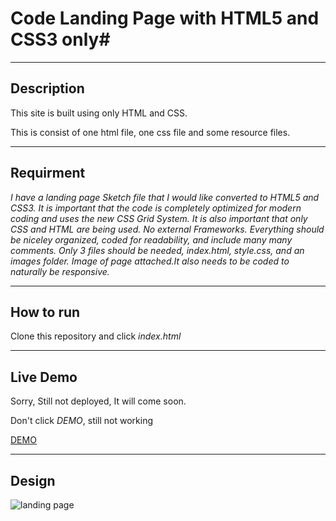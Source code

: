 # Code Landing Page with HTML5 and CSS3 only#

---

## Description

This site is built using only HTML and CSS.

This is consist of one html file, one css file and some resource files.

---

## Requirment

*I have a landing page Sketch file that I would like converted to HTML5 and CSS3. It is important that the code is completely optimized for modern coding and uses the new CSS Grid System. It is also important that only CSS and HTML are being used. No external Frameworks. Everything should be niceley organized, coded for readability, and include many many comments. Only 3 files should be needed, index.html, style.css, and an images folder. Image of page attached.It also needs to be coded to naturally be responsive.*

---

## How to run

Clone this repository and click *index.html*

---

## Live Demo

Sorry, Still not deployed, It will come soon.

Don't click *DEMO*, still not working

[DEMO](http://spendodemo)

---

## Design

![landing page](https://github.com/denisp107/Spendo-Landing-Page/blob/master/assets/img/home.png?raw=true)